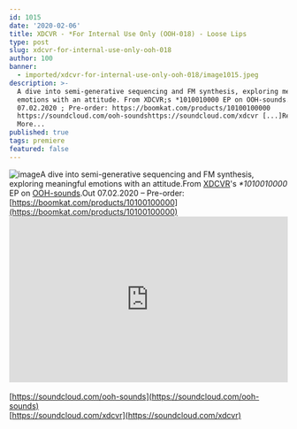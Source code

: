 ```yaml
---
id: 1015
date: '2020-02-06'
title: XDCVR - *For Internal Use Only (OOH-018) - Loose Lips
type: post
slug: xdcvr-for-internal-use-only-ooh-018
author: 100
banner:
  - imported/xdcvr-for-internal-use-only-ooh-018/image1015.jpeg
description: >-
  A dive into semi-generative sequencing and FM synthesis, exploring meaningful
  emotions with an attitude. From XDCVR;s *1010010000 EP on OOH-sounds. Out
  07.02.2020 ; Pre-order: https://boomkat.com/products/10100100000
  https://soundcloud.com/ooh-soundshttps://soundcloud.com/xdcvr [...]Read
  More...
published: true
tags: premiere
featured: false
---
```

![image](../imported/xdcvr-for-internal-use-only-ooh-018/image1015.jpeg)A dive into semi-generative sequencing and FM synthesis, exploring meaningful emotions with an attitude.From [XDCVR](https://www.discogs.com/artist/5556529-XDCVR)'s _\*1010010000_ EP on [OOH-sounds](http://www.ooh-sounds.com/).Out 07.02.2020 – Pre-order: [](https://boomkat.com/products/10100100000)[https://boomkat.com/products/10100100000](https://boomkat.com/products/10100100000)<iframe width='100%' height='300' scrolling='no' frameborder='no' allow='autoplay' src='https://w.soundcloud.com/player/?url=https%3A//api.soundcloud.com/tracks/756143194&color=%23ff5500&auto_play=false&hide_related=false&show_comments=true&show_user=true&show_reposts=false&show_teaser=true'></iframe>[](https://soundcloud.com/xdcvr)  
[](https://soundcloud.com/xdcvr)  
[](https://soundcloud.com/ooh-sounds)[https://soundcloud.com/ooh-sounds](https://soundcloud.com/ooh-sounds)  
[https://soundcloud.com/xdcvr](https://soundcloud.com/xdcvr)